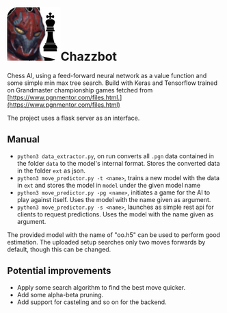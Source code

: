 # ![](frontend/img/chazzbot.jpeg)Chazzbot
Chess AI, using a feed-forward neural network as a value function and some simple min max tree search. Build with Keras and Tensorflow trained on Grandmaster championship games fetched from [https://www.pgnmentor.com/files.html.](https://www.pgnmentor.com/files.html) 

The project uses a flask server as an interface.

## Manual
- `python3 data_extractor.py`, on run converts all `.pgn` data contained in the folder `data` to the model's internal format. Stores the converted data in the folder `ext` as json.
- `python3 move_predictor.py -t <name>`, trains a new model with the data in `ext` and stores the model in `model` under the given model name
- `python3 move_predictor.py -pg <name>`, initiates a game for the AI to play against itself. Uses the model with the name given as argument.
- `python3 move_predictor.py -s <name>`, launches as simple rest api for clients to request predictions. Uses the model with the name given as argument.

The provided model with the name of "oo.h5" can be used to perform good estimation. The uploaded setup searches only two moves forwards by default, though this can be changed.

## Potential improvements

- Apply some search algorithm to find the best move quicker.
- Add some alpha-beta pruning.
- Add support for casteling and so on for the backend.
